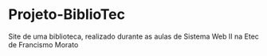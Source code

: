# Projeto-BiblioTec
 Site de uma biblioteca, realizado durante as aulas de Sistema Web II na Etec de Francismo Morato
